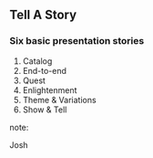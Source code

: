 ## Tell A Story

### Six basic presentation stories

1. Catalog
2. End-to-end
3. Quest
4. Enlightenment
5. Theme & Variations
6. Show & Tell

note:

Josh 
